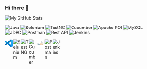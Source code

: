 ### Hi there 👋

![My GitHub Stats](https://github-readme-stats.vercel.app/api?username=Snmtechno&show_icons=true&theme=radical)

![Java](https://img.shields.io/badge/-Java-red?style=flat&logo=java)
![Selenium](https://img.shields.io/badge/-Selenium-green?style=flat&logo=selenium)
![TestNG](https://img.shields.io/badge/-TestNG-green?style=flat)
![Cucumber](https://img.shields.io/badge/-Cucumber-green?style=flat&logo=cucumber)
![Apache POI](https://img.shields.io/badge/-ApachePOI-blue?style=flat)
![MySQL](https://img.shields.io/badge/-MySQL-blue?style=flat&logo=mysql)
![JDBC](https://img.shields.io/badge/-JDBC-orange?style=flat)
![Postman](https://img.shields.io/badge/-Postman-red?style=flat&logo=postman)
![Rest API](https://img.shields.io/badge/-RestAPI-brightgreen?style=flat)
![Jenkins](https://img.shields.io/badge/-Jenkins-black?style=flat&logo=jenkins)




<img align="left" alt="Visual Studio Code" width="26px" src="https://raw.githubusercontent.com/github/explore/master/topics/visual-studio-code/visual-studio-code.png" />
<img align="left" alt="Selenium" width="26px" src="https://www.selenium.dev/images/selenium_logo_large.png" />
<img align="left" alt="TestNG" width="26px" src="https://testng.org/doc/images/testng.png" />
<img align="left" alt="Cucumber" width="26px" src="https://cucumber.io/images/cucumber-logo.svg" />
<img align="left" alt="MySQL" width="26px" src="https://raw.githubusercontent.com/github/explore/master/topics/mysql/mysql.png" />
<img align="left" alt="Postman" width="26px" src="https://www.postman.com/assets/logos/postman-logo-horizontal-orange-big.png" />
<img align="left" alt="Jenkins" width="26px" src="https://www.jenkins.io/images/logos/automotive/automotive.png" />



